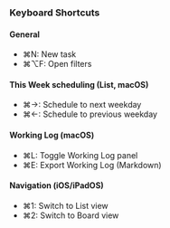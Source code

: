 ### Keyboard Shortcuts

#### General
- ⌘N: New task
- ⌘⌥F: Open filters

#### This Week scheduling (List, macOS)
- ⌘→: Schedule to next weekday
- ⌘←: Schedule to previous weekday

#### Working Log (macOS)
- ⌘L: Toggle Working Log panel
- ⌘E: Export Working Log (Markdown)

#### Navigation (iOS/iPadOS)
- ⌘1: Switch to List view
- ⌘2: Switch to Board view


